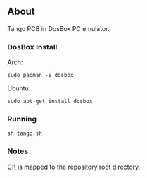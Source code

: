## About

Tango PCB in DosBox PC emulator.

### DosBox Install

Arch:

```sudo pacman -S dosbox```

Ubuntu:

```sudo apt-get install dosbox```

### Running

``sh tango.sh``

### Notes

C:\ is mapped to the repository root directory.
